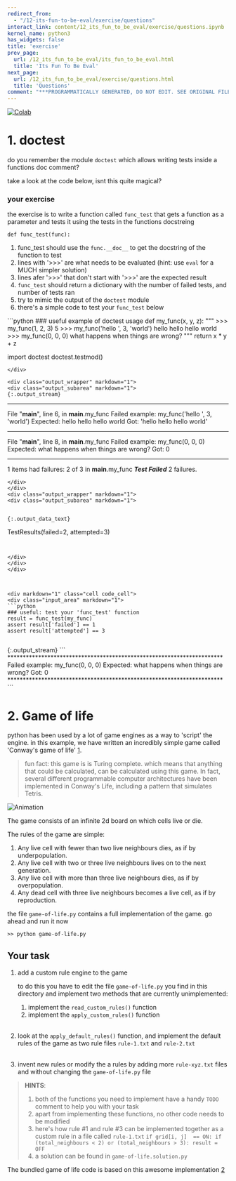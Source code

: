 ```yaml
---
redirect_from:
  - "/12-its-fun-to-be-eval/exercise/questions"
interact_link: content/12_its_fun_to_be_eval/exercise/questions.ipynb
kernel_name: python3
has_widgets: false
title: 'exercise'
prev_page:
  url: /12_its_fun_to_be_eval/its_fun_to_be_eval.html
  title: 'Its Fun To Be Eval'
next_page:
  url: /12_its_fun_to_be_eval/exercise/questions.html
  title: 'Questions'
comment: "***PROGRAMMATICALLY GENERATED, DO NOT EDIT. SEE ORIGINAL FILES IN /content***"
---
```

<a href="https://colab.research.google.com/github/aviadr1/learn-advanced-python/blob/master/content/12_its_fun_to_be_eval/exercise/questions.ipynb" target="_blank">
<img src="https://colab.research.google.com/assets/colab-badge.svg" 
     title="Open this file in Google Colab" alt="Colab"/>
</a>




# 1. doctest

do you remember the module `doctest` which allows writing tests inside a functions doc comment?

take a look at the code below, isnt this quite magical?

### your exercise
the exercise is to write a function called `func_test` that gets a function as a parameter and tests it using the tests in the functions docstreing
```
def func_test(func):
```

1. func_test should use the `func.__doc__` to get the docstring of the function to test
2. lines with '>>>' are what needs to be evaluated (hint: use `eval` for a MUCH simpler solution)
3. lines afer '>>>' that don't start with '>>>' are the expected result
4. `func_test` should return a dictionary with the number of failed tests, and number of tests ran
5. try to mimic the output of the `doctest` module
6. there's a simple code to test your `func_test` below



<div markdown="1" class="cell code_cell">
<div class="input_area" markdown="1">
```python
### useful example of doctest usage
def my_func(x, y, z):
    """
    >>> my_func(1, 2, 3)
    5
    >>> my_func('hello ', 3, 'world')
    hello hello hello world
    >>> my_func(0, 0, 0)
    what happens when things are wrong?
    """
    return x * y + z

import doctest
doctest.testmod()

```
</div>

<div class="output_wrapper" markdown="1">
<div class="output_subarea" markdown="1">
{:.output_stream}
```
**********************************************************************
File "__main__", line 6, in __main__.my_func
Failed example:
    my_func('hello ', 3, 'world')
Expected:
    hello hello hello world
Got:
    'hello hello hello world'
**********************************************************************
File "__main__", line 8, in __main__.my_func
Failed example:
    my_func(0, 0, 0)
Expected:
    what happens when things are wrong?
Got:
    0
**********************************************************************
1 items had failures:
   2 of   3 in __main__.my_func
***Test Failed*** 2 failures.
```
</div>
</div>
<div class="output_wrapper" markdown="1">
<div class="output_subarea" markdown="1">


{:.output_data_text}
```
TestResults(failed=2, attempted=3)
```


</div>
</div>
</div>



<div markdown="1" class="cell code_cell">
<div class="input_area" markdown="1">
```python
### useful: test your 'func_test' function
result = func_test(my_func)
assert result['failed'] == 1
assert result['attempted'] == 3


```
</div>

<div class="output_wrapper" markdown="1">
<div class="output_subarea" markdown="1">
{:.output_stream}
```
**********************************************************************
Failed example:
	  my_func(0, 0, 0)
Expected:
	 what happens when things are wrong?
Got:
	 0
**********************************************************************
```
</div>
</div>
</div>



# 2. Game of life

python has been used by a lot of game engines as a way to 'script' the engine.
in this example, we have written an incredibly simple game called 'Conway's game of life' [1].
> fun fact: this game is is Turing complete. which means that anything that could be calculated, can be calculated using this game. In fact, several different programmable computer architectures have been implemented in Conway's Life, including a pattern that simulates Tetris.

![Animation](https://upload.wikimedia.org/wikipedia/commons/e/e5/Gospers_glider_gun.gif)

The game consists of an infinite 2d board on which cells live or die.

The rules of the game are simple:
1. Any live cell with fewer than two live neighbours dies, as if by underpopulation.
2. Any live cell with two or three live neighbours lives on to the next generation.
3. Any live cell with more than three live neighbours dies, as if by overpopulation.
4. Any dead cell with three live neighbours becomes a live cell, as if by reproduction.

the file `game-of-life.py` contains a full implementation of the game. go ahead and run it now
```
>> python game-of-life.py
```

## Your task

1. add a custom rule engine to the game

    to do this you have to edit the file `game-of-life.py` you find in this directory
    and implement two methods that are currently unimplemented:

    1. implement the `read_custom_rules()` function
    2. implement the `apply_custom_rules()` function <br><br>

2. look at the `apply_default_rules()` function, and implement the default rules of the game as two rule files `rule-1.txt` and `rule-2.txt` <br><br>

3. invent new rules or modify the a rules by adding more `rule-xyz.txt` files and without changing the `game-of-life.py` file

> __HINTS__: 
> 1. both of the functions you need to implement have a handy `TODO` comment to help you with your task
> 2. apart from implementing these functions, no other code needs to be modified
> 3. here's how rule #1 and rule #3 can be implemented together as a custom rule in a file called `rule-1.txt`
     ```
     if grid[i, j]  == ON:
        if (total_neighbours < 2) or (total_neighbours > 3):
            result = OFF
     ```
> 4. a solution can be found in `game-of-life.solution.py`


The bundled game of life code is based on this awesome implementation [2]


[1]: https://en.wikipedia.org/wiki/Conway%27s_Game_of_Life
[2]: https://electronut.in/simple-python-matplotlib-implementation-of-conways-game-of-life/


